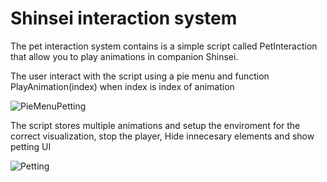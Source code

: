 # Shinsei interaction system
The pet interaction system contains is a simple script called PetInteraction that allow you to play animations in companion Shinsei.

The user interact with the script using a pie menu and function PlayAnimation(index) when index is index of animation

![PieMenuPetting](~/resources/MenuPetting.png)

The script stores multiple animations and setup the enviroment for the correct visualization, stop the player, Hide innecesary elements and show petting UI

![Petting](~/resources/Petting.png)